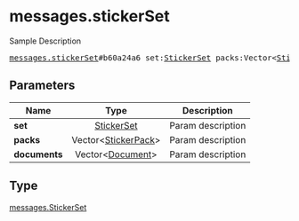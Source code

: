 # messages.stickerSet

Sample Description

<pre>
<a href="../constructor/messages.stickerSet.md">messages.stickerSet</a>#b60a24a6 set:<a href="../type/StickerSet.md">StickerSet</a> packs:Vector&lt;<a href="../type/StickerPack.md">StickerPack</a>&gt; documents:Vector&lt;<a href="../type/Document.md">Document</a>&gt; = <a href="../type/messages.StickerSet.md">messages.StickerSet</a>;
</pre>
## Parameters

| Name | Type | Description |
|------|:----:|-------------|
| **set** | <a href="../type/StickerSet.md">StickerSet</a> | Param description |
| **packs** | Vector&lt;<a href="../type/StickerPack.md">StickerPack</a>&gt; | Param description |
| **documents** | Vector&lt;<a href="../type/Document.md">Document</a>&gt; | Param description |

## Type

<a href="../type/messages.StickerSet.md">messages.StickerSet</a>
